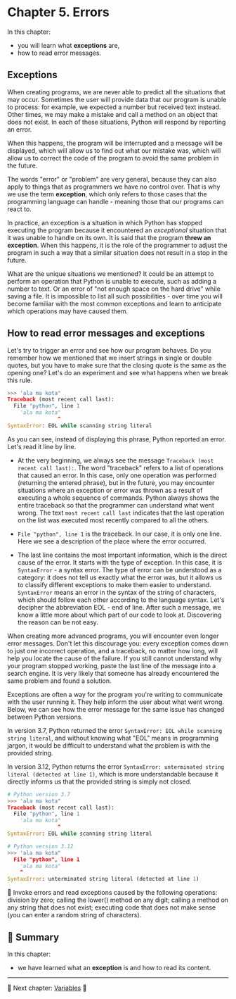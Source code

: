 # Chapter 5. Errors

In this chapter:

* you will learn what **exceptions** are,
* how to read error messages.

## Exceptions

When creating programs, we are never able to predict all the situations that may occur. Sometimes the user will provide data that our program is unable to process: for example, we expected a number but received text instead. Other times, we may make a mistake and call a method on an object that does not exist. In each of these situations, Python will respond by reporting an error.

When this happens, the program will be interrupted and a message will be displayed, which will allow us to find out what our mistake was, which will allow us to correct the code of the program to avoid the same problem in the future.

The words "error" or "problem" are very general, because they can also apply to things that as programmers we have no control over. That is why we use the term **exception**, which only refers to those cases that the programming language can handle - meaning those that our programs can react to.

In practice, an exception is a situation in which Python has stopped executing the program because it encountered an *exceptional* situation that it was unable to handle on its own. It is said that the program **threw an exception**. When this happens, it is the role of the programmer to adjust the program in such a way that a similar situation does not result in a stop in the future.

What are the unique situations we mentioned? It could be an attempt to perform an operation that Python is unable to execute, such as adding a number to text. Or an error of "not enough space on the hard drive" while saving a file. It is impossible to list all such possibilities - over time you will become familiar with the most common exceptions and learn to anticipate which operations may have caused them.

## How to read error messages and exceptions

Let's try to trigger an error and see how our program behaves.
Do you remember how we mentioned that we insert strings in single or double quotes, but you have to make sure that the closing quote is the same as the opening one? Let's do an experiment and see what happens when we break this rule.

```python
>>> 'ala ma kota"
Traceback (most recent call last):
  File "python", line 1
    'ala ma kota"
                ^
SyntaxError: EOL while scanning string literal
```

As you can see, instead of displaying this phrase, Python reported an error.
Let's read it line by line.

* At the very beginning, we always see the message `Traceback (most recent call last):`. The word "traceback" refers to a list of operations that caused an error. In this case, only one operation was performed (returning the entered phrase), but in the future, you may encounter situations where an exception or error was thrown as a result of executing a whole sequence of commands. Python always shows the entire traceback so that the programmer can understand what went wrong. The text `most recent call last` indicates that the last operation on the list was executed most recently compared to all the others.

* `File "python", line 1` is the traceback. In our case, it is only one line. Here we see a description of the place where the error occurred.

* The last line contains the most important information, which is the direct cause of the error. It starts with the type of exception. In this case, it is `SyntaxError` - a syntax error. The type of error can be understood as a category: it does not tell us exactly what the error was, but it allows us to classify different exceptions to make them easier to understand. `SyntaxError` means an error in the syntax of the string of characters, which should follow each other according to the language syntax. Let's decipher the abbreviation EOL - end of line. After such a message, we know a little more about which part of our code to look at. Discovering the reason can be not easy.

When creating more advanced programs, you will encounter even longer error messages. Don't let this discourage you: every exception comes down to just one incorrect operation, and a traceback, no matter how long, will help you locate the cause of the failure. If you still cannot understand why your program stopped working, paste the last line of the message into a search engine. It is very likely that someone has already encountered the same problem and found a solution.

Exceptions are often a way for the program you're writing to communicate with the user running it. They help inform the user about what went wrong. Below, we can see how the error message for the same issue has changed between Python versions.

In version 3.7, Python returned the error `SyntaxError: EOL while scanning string literal`, and without knowing what "EOL" means in programming jargon, it would be difficult to understand what the problem is with the provided string.

In version 3.12, Python returns the error `SyntaxError: unterminated string literal (detected at line 1)`, which is more understandable because it directly informs us that the provided string is simply not closed.

```python
# Python version 3.7
>>> 'ala ma kota"
Traceback (most recent call last):
  File "python", line 1
    'ala ma kota"
                ^
SyntaxError: EOL while scanning string literal

# Python version 3.12
>>> 'ala ma kota"
  File "python", line 1
    'ala ma kota"
    ^
SyntaxError: unterminated string literal (detected at line 1)
```

:snake: Invoke errors and read exceptions caused by the following operations: division by zero; calling the lower() method on any digit; calling a method on any string that does not exist; executing code that does not make sense (you can enter a random string of characters).

## :pushpin: Summary

In this chapter:

* we have learned what an **exception** is and how to read its content.

---

:checkered_flag: Next chapter: [Variables](./06_variables.md) :checkered_flag:
